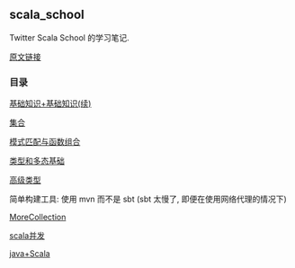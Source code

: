 ## scala_school

Twitter Scala School 的学习笔记.

 [原文链接](http://twitter.github.io/scala_school/zh_cn/) 

### 目录

[基础知识+基础知识(续)](./基础.md)

[集合](./集合.md)

[模式匹配与函数组合](./模式匹配与函数组合.md)

[类型和多态基础](./类型和多态基础.md)

[高级类型](./高级类型.md)

简单构建工具: 使用 mvn 而不是 sbt (sbt 太慢了, 即便在使用网络代理的情况下)

[MoreCollection](./MoreCollection.md)

[scala并发](./scala并发.md)

[java+Scala](./javaScala.md)


